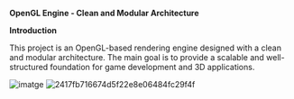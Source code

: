 <b> OpenGL Engine - Clean and Modular Architecture </b>

<b> Introduction </b>

This project is an OpenGL-based rendering engine designed with a clean and modular architecture. The main goal is to provide a scalable and well-structured foundation for game development and 3D applications.

![imatge](https://github.com/user-attachments/assets/0d4a78ac-aaf5-4fff-95d3-d15045b8b27f)
![2417fb716674d5f22e8e06484fc29f4f](https://github.com/user-attachments/assets/f9f91601-2c6a-429f-8308-db01c2420643)
